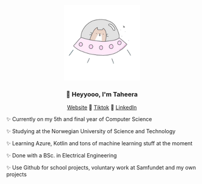 <div align="center">
  <img src="https://github.com/taheeraahmed/taheeraahmed/blob/main/cat-in-space-cute.png?raw=true" width="200px" alt="just-a-line">
</div>
<h3 align="center">👋 Heyyooo, I'm Taheera</h3>
<p align="center">
  <a href="https://www.taheera.no">Website</a> 💖
  <a href="https://www.tiktok.com/@taheera.py">Tiktok</a> 💖
  <a href="https://www.linkedin.com/in/taheera-ahmed-997750158/">LinkedIn</a> 
</p>

✨ Currently on my 5th and final year of Computer Science

✨ Studying at the Norwegian University of Science and Technology

✨ Learning Azure, Kotlin and tons of machine learning stuff at the moment

✨ Done with a BSc. in Electrical Engineering 

✨ Use Github for school projects, voluntary work at Samfundet and my own projects
